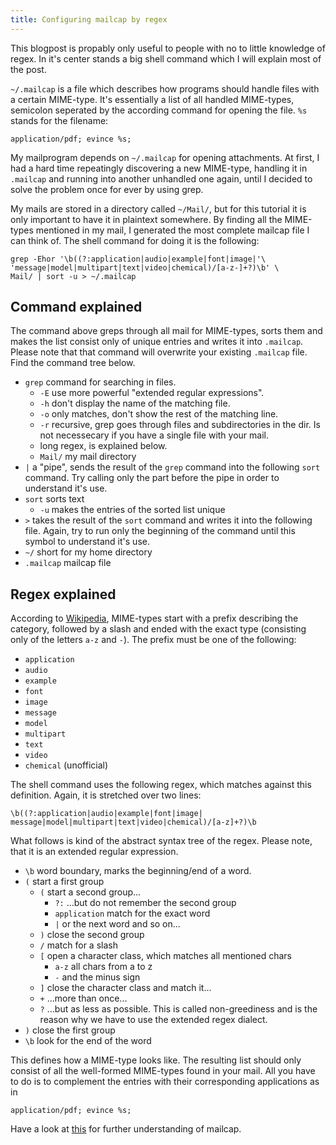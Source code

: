 ```yaml
---
title: Configuring mailcap by regex
---
```


This blogpost is propably only useful to people with no to little knowledge of regex. In it's center stands a big shell command which I will explain most of the post.

`~/.mailcap` is a file which describes how programs should handle files with a certain MIME-type. It's essentially a list of all handled MIME-types, semicolon seperated by the according command for opening the file. `%s` stands for the filename:

```
application/pdf; evince %s;
```

My mailprogram depends on `~/.mailcap` for opening attachments. At first, I had a hard time repeatingly discovering a new MIME-type, handling it in `.mailcap` and running into another unhandled one again, until I decided to solve the problem once for ever by using grep.

My mails are stored in a directory called `~/Mail/`, but for this tutorial it is only important to have it in plaintext somewhere. By finding all the MIME-types mentioned in my mail, I generated the most complete mailcap file I can think of. The shell command for doing it is the following:

```
grep -Ehor '\b((?:application|audio|example|font|image|'\
'message|model|multipart|text|video|chemical)/[a-z-]+?)\b' \
Mail/ | sort -u > ~/.mailcap
```

## Command explained

The command above greps through all mail for MIME-types, sorts them and makes the list consist only of unique entries and writes it into `.mailcap`. Please note that that command will overwrite your existing `.mailcap` file. Find the command tree below.

* `grep` command for searching in files.
    * `-E` use more powerful "extended regular expressions".
    * `-h` don't display the name of the matching file.
    * `-o` only matches, don't show the rest of the matching line.
    * `-r` recursive, grep goes through files and subdirectories in the dir. Is not necessecary if you have a single file with your mail.
    * long regex, is explained below.
    * `Mail/` my mail directory
* `|` a "pipe", sends the result of the `grep` command into the following `sort` command. Try calling only the part before the pipe in order to understand it's use.
* `sort` sorts text
    * `-u` makes the entries of the sorted list unique
* `>` takes the result of the `sort` command and writes it into the following file. Again, try to run only the beginning of the command until this symbol to understand it's use.
* `~/` short for my home directory
* `.mailcap` mailcap file

## Regex explained

According to [Wikipedia](https://en.wikipedia.org/wiki/Media_type), MIME-types start with a prefix describing the category, followed by a slash and ended with the exact type (consisting only of the letters `a-z` and `-`). The prefix must be one of the following:

* `application`
* `audio`
* `example` 
* `font` 
* `image` 
* `message` 
* `model` 
* `multipart` 
* `text` 
* `video` 
* `chemical` (unofficial)

The shell command uses the following regex, which matches against this definition. Again, it is stretched over two lines:
```
\b((?:application|audio|example|font|image|
message|model|multipart|text|video|chemical)/[a-z]+?)\b
```

What follows is kind of the abstract syntax tree of the regex. Please note, that it is an extended regular expression.

* `\b` word boundary, marks the beginning/end of a word.
* `(` start a first group
    * `(` start a second group...
        * `?:` ...but do not remember the second group
        * `application` match for the exact word 
        * `|` or the next word and so on...
    * `)` close the second group
    * `/` match for a slash
    * `[` open a character class, which matches all mentioned chars
        * `a-z` all chars from a to z
        * `-` and the minus sign
    * `]` close the character class and match it...
    * `+` ...more than once...
    * `?` ...but as less as possible. This is called non-greediness and is the reason why we have to use the extended regex dialect.
* `)` close the first group
* `\b` look for the end of the word

This defines how a MIME-type looks like. The resulting list should only consist of all the well-formed MIME-types found in your mail. All you have to do is to complement the entries with their corresponding applications as in
```
application/pdf; evince %s;
```

Have a look at [this](https://linux.die.net/man/4/mailcap) for further understanding of mailcap.
